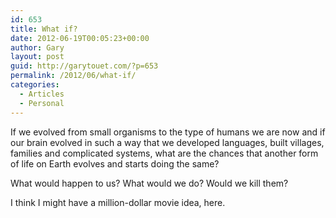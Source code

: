 ```yaml
---
id: 653
title: What if?
date: 2012-06-19T00:05:23+00:00
author: Gary
layout: post
guid: http://garytouet.com/?p=653
permalink: /2012/06/what-if/
categories:
  - Articles
  - Personal
---
```

If we evolved from small organisms to the type of humans we are now and if our brain evolved in such a way that we developed languages, built villages, families and complicated systems, what are the chances that another form of life on Earth evolves and starts doing the same?

What would happen to us? What would we do? Would we kill them?

I think I might have a million-dollar movie idea, here.